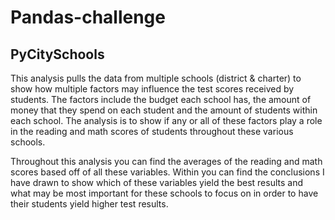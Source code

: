 # Pandas-challenge
## PyCitySchools

This analysis pulls the data from multiple schools (district & charter) to show how multiple factors may influence the test scores received by students. The factors include the budget each school has, the amount of money that they spend on each student and the amount of students within each school. The analysis is to show if any or all of these factors play a role in the reading and math scores of students throughout these various schools. 

Throughout this analysis you can find the averages of the reading and math scores based off of all these variables. Within you can find the conclusions I have drawn to show which of these variables yield the best results and what may be most important for these schools to focus on in order to have their students yield higher test results.
